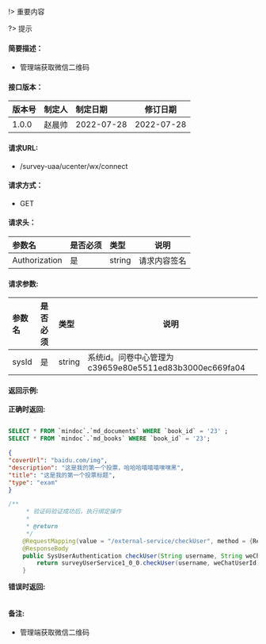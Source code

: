 !> 重要内容


?> 提示

#### 简要描述：

- 管理端获取微信二维码

#### 接口版本：

|版本号|制定人|制定日期|修订日期|
|:----    |:---|:----- |-----   |
|1.0.0 |赵晨帅  |2022-07-28 |2022-07-28|

#### 请求URL:

- /survey-uaa/ucenter/wx/connect

#### 请求方式：

- GET

#### 请求头：

|参数名|是否必须|类型|说明|
|:----    |:---|:----- |-----   |
|Authorization |是  |string | 请求内容签名    |


#### 请求参数:

|参数名|是否必须|类型|说明|
|:----    |:---|:----- |-----   |
|sysId |是  |string |系统id。问卷中心管理为c39659e80e5511ed83b3000ec669fa04|


#### 返回示例:

**正确时返回:**

``` sql

SELECT * FROM `mindoc`.`md_documents` WHERE `book_id` = '23' ;
SELECT * FROM `mindoc`.`md_books` WHERE `book_id` = '23';

```

``` json
{
"coverUrl": "baidu.com/img",
"description": "这是我的第一个投票，哈哈哈嘻嘻嘻嘿嘿黑",
"title": "这是我的第一个投票标题",
"type": "exam"
}
```

``` java
/**
     * 验证码验证成功后，执行绑定操作
     *
     * @return
     */
    @RequestMapping(value = "/external-service/checkUser", method = {RequestMethod.POST, RequestMethod.GET})
    @ResponseBody
    public SysUserAuthentication checkUser(String username, String weChatUserId) {
        return surveyUserService1_0_0.checkUser(username, weChatUserId);
    }
```


**错误时返回:**

```

```


#### 备注:

- 管理端获取微信二维码